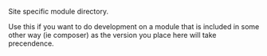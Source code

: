 Site specific module directory. 

Use this if you want to do development on a module that is included
in some other way (ie composer) as the version you place here will
take precendence.
